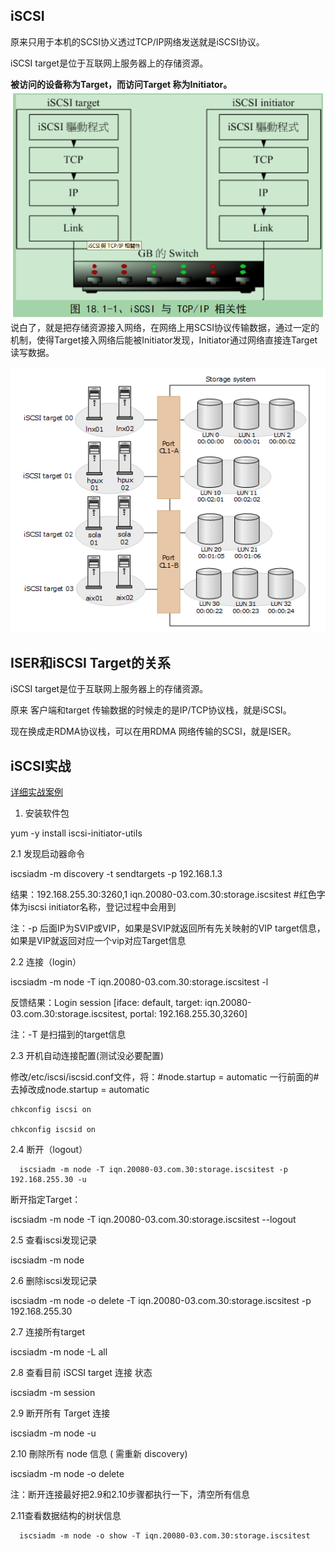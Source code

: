 ## iSCSI

原来只用于本机的SCSI协义透过TCP/IP网络发送就是iSCSI协议。

iSCSI target是位于互联网上服务器上的存储资源。

**被访问的设备称为Target，而访问Target 称为Initiator。**![](/assets/storage-hardware-proto-iscsi1.png)说白了，就是把存储资源接入网络，在网络上用SCSI协议传输数据，通过一定的机制，使得Target接入网络后能被Initiator发现，Initiator通过网络直接连Target读写数据。

![](/assets/storage-hardware-iscsi2.png)

## ISER和iSCSI Target的关系

iSCSI target是位于互联网上服务器上的存储资源。

原来 客户端和target 传输数据的时候走的是IP/TCP协议栈，就是iSCSI。

现在换成走RDMA协议栈，可以在用RDMA 网络传输的SCSI，就是ISER。

## iSCSI实战

[详细实战案例](storage/phystorage/phystorage/iscsi-practice.md)

1. 安装软件包

yum -y install iscsi-initiator-utils

2.1 发现启动器命令

iscsiadm -m discovery -t sendtargets -p 192.168.1.3

结果：192.168.255.30:3260,1 iqn.20080-03.com.30:storage.iscsitest   \#红色字体为iscsi initiator名称，登记过程中会用到

注：-p 后面IP为SVIP或VIP，如果是SVIP就返回所有先关映射的VIP target信息，如果是VIP就返回对应一个vip对应Target信息

2.2 连接（login）

iscsiadm -m node -T iqn.20080-03.com.30:storage.iscsitest -l

反馈结果：Login session \[iface: default, target: iqn.20080-03.com.30:storage.iscsitest, portal: 192.168.255.30,3260\]

注：-T 是扫描到的target信息

2.3 开机自动连接配置\(测试没必要配置\)

修改/etc/iscsi/iscsid.conf文件，将：\#node.startup = automatic 一行前面的\#去掉改成node.startup = automatic

```
chkconfig iscsi on

chkconfig iscsid on
```

2.4 断开（logout）

```
  iscsiadm -m node -T iqn.20080-03.com.30:storage.iscsitest -p 192.168.255.30 -u
```

断开指定Target：

iscsiadm -m node -T iqn.20080-03.com.30:storage.iscsitest --logout

2.5 查看iscsi发现记录

iscsiadm -m node

2.6 删除iscsi发现记录

iscsiadm -m node -o delete -T iqn.20080-03.com.30:storage.iscsitest -p 192.168.255.30

2.7 连接所有target

iscsiadm -m node -L all

2.8 查看目前 iSCSI target  连接 状态

iscsiadm -m session

2.9 断开所有 Target 连接

iscsiadm -m node -u

2.10 刪除所有 node  信息  \( 需重新  discovery\)

iscsiadm -m node -o delete

注：断开连接最好把2.9和2.10步骤都执行一下，清空所有信息

2.11查看数据结构的树状信息

```
  iscsiadm -m node -o show -T iqn.20080-03.com.30:storage.iscsitest
```



